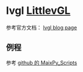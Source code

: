 lvgl [LittlevGL](https://littlevgl.com/)
===========


参考官方文档： [lvgl blog page](https://blog.littlevgl.com/2019-02-20/micropython-bindings)



## 例程

参考 [github 的 MaixPy_Scripts](https://github.com/sipeed/MaixPy_scripts/tree/master/multimedia/gui/lvgl)




